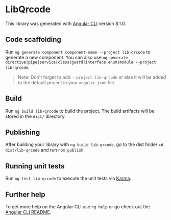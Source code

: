 # LibQrcode

This library was generated with [Angular CLI](https://github.com/angular/angular-cli) version 8.1.0.

## Code scaffolding

Run `ng generate component component-name --project lib-qrcode` to generate a new component. You can also use `ng generate directive|pipe|service|class|guard|interface|enum|module --project lib-qrcode`.
> Note: Don't forget to add `--project lib-qrcode` or else it will be added to the default project in your `angular.json` file. 

## Build

Run `ng build lib-qrcode` to build the project. The build artifacts will be stored in the `dist/` directory.

## Publishing

After building your library with `ng build lib-qrcode`, go to the dist folder `cd dist/lib-qrcode` and run `npm publish`.

## Running unit tests

Run `ng test lib-qrcode` to execute the unit tests via [Karma](https://karma-runner.github.io).

## Further help

To get more help on the Angular CLI use `ng help` or go check out the [Angular CLI README](https://github.com/angular/angular-cli/blob/master/README.md).
